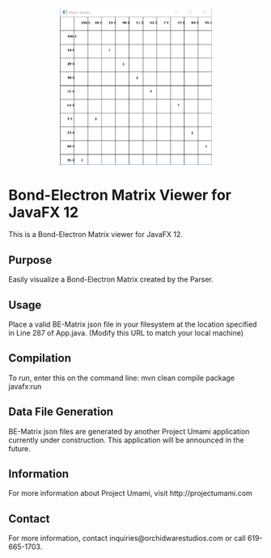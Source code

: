 <p align="center">
  <img src="matrix.PNG" width="300" title="Parse Tree Viewer">
</p>

<h1>Bond-Electron Matrix Viewer for JavaFX 12</h1>
This is a Bond-Electron Matrix viewer for JavaFX 12.

<h2>Purpose</h2>
Easily visualize a Bond-Electron Matrix created by the Parser.

<h2>Usage</h2>
Place a valid BE-Matrix json file in your filesystem at the location specified in Line 287 of App.java. (Modify this URL to match your local machine)

<h2>Compilation</h2>
To run, enter this on the command line: mvn clean compile package javafx:run

<h2>Data File Generation</h2>
BE-Matrix json files are generated by another Project Umami application currently under construction.  This application will be announced in the future.

<h2>Information</h2>
For more information about Project Umami, visit http://projectumami.com

<h2>Contact</h2>
For more information, contact inquiries@orchidwarestudios.com or call 619-665-1703.
